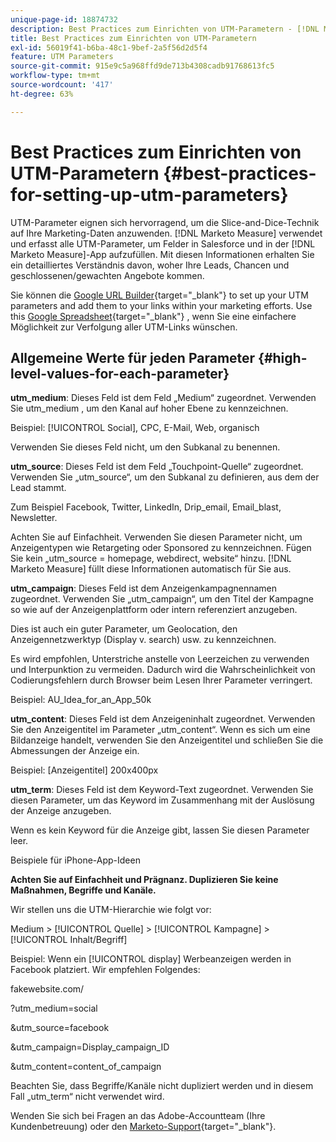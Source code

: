 ```yaml
---
unique-page-id: 18874732
description: Best Practices zum Einrichten von UTM-Parametern - [!DNL Marketo Measure]
title: Best Practices zum Einrichten von UTM-Parametern
exl-id: 56019f41-b6ba-48c1-9bef-2a5f56d2d5f4
feature: UTM Parameters
source-git-commit: 915e9c5a968ffd9de713b4308cadb91768613fc5
workflow-type: tm+mt
source-wordcount: '417'
ht-degree: 63%

---
```


# Best Practices zum Einrichten von UTM-Parametern {#best-practices-for-setting-up-utm-parameters}

UTM-Parameter eignen sich hervorragend, um die Slice-and-Dice-Technik auf Ihre Marketing-Daten anzuwenden. [!DNL Marketo Measure] verwendet und erfasst alle UTM-Parameter, um Felder in Salesforce und in der [!DNL Marketo Measure]-App aufzufüllen. Mit diesen Informationen erhalten Sie ein detailliertes Verständnis davon, woher Ihre Leads, Chancen und geschlossenen/gewachten Angebote kommen.

Sie können die [Google URL Builder](https://support.google.com/analytics/answer/1033867?hl=de){target="_blank"} to set up your UTM parameters and add them to your links within your marketing efforts. Use this [Google Spreadsheet](https://docs.google.com/spreadsheets/d/1QCIr1WUJQHE68cA4VTks2XE7nxuryaUymCEy_23-Oew/edit#gid=0){target="_blank"} , wenn Sie eine einfachere Möglichkeit zur Verfolgung aller UTM-Links wünschen.

## Allgemeine Werte für jeden Parameter {#high-level-values-for-each-parameter}

**utm_medium**: Dieses Feld ist dem Feld „Medium“ zugeordnet. Verwenden Sie utm_medium , um den Kanal auf hoher Ebene zu kennzeichnen.

Beispiel: [!UICONTROL Social], CPC, E-Mail, Web, organisch

Verwenden Sie dieses Feld nicht, um den Subkanal zu benennen.

**utm_source**: Dieses Feld ist dem Feld „Touchpoint-Quelle“ zugeordnet. Verwenden Sie „utm_source“, um den Subkanal zu definieren, aus dem der Lead stammt.

Zum Beispiel Facebook, Twitter, LinkedIn, Drip_email, Email_blast, Newsletter.

Achten Sie auf Einfachheit. Verwenden Sie diesen Parameter nicht, um Anzeigentypen wie Retargeting oder Sponsored zu kennzeichnen. Fügen Sie kein „utm_source = homepage, webdirect, website“ hinzu. [!DNL Marketo Measure] füllt diese Informationen automatisch für Sie aus.

**utm_campaign**: Dieses Feld ist dem Anzeigenkampagnennamen zugeordnet. Verwenden Sie „utm_campaign“, um den Titel der Kampagne so wie auf der Anzeigenplattform oder intern referenziert anzugeben.

Dies ist auch ein guter Parameter, um Geolocation, den Anzeigennetzwerktyp (Display v. search) usw. zu kennzeichnen.

Es wird empfohlen, Unterstriche anstelle von Leerzeichen zu verwenden und Interpunktion zu vermeiden. Dadurch wird die Wahrscheinlichkeit von Codierungsfehlern durch Browser beim Lesen Ihrer Parameter verringert.

Beispiel: AU_Idea_for_an_App_50k

**utm_content**: Dieses Feld ist dem Anzeigeninhalt zugeordnet. Verwenden Sie den Anzeigentitel im Parameter „utm_content“. Wenn es sich um eine Bildanzeige handelt, verwenden Sie den Anzeigentitel und schließen Sie die Abmessungen der Anzeige ein.

Beispiel: [Anzeigentitel] 200x400px

**utm_term**: Dieses Feld ist dem Keyword-Text zugeordnet. Verwenden Sie diesen Parameter, um das Keyword im Zusammenhang mit der Auslösung der Anzeige anzugeben.

Wenn es kein Keyword für die Anzeige gibt, lassen Sie diesen Parameter leer.

Beispiele für iPhone-App-Ideen

**Achten Sie auf Einfachheit und Prägnanz. Duplizieren Sie keine Maßnahmen, Begriffe und Kanäle.**

Wir stellen uns die UTM-Hierarchie wie folgt vor:

Medium > [!UICONTROL Quelle] > [!UICONTROL Kampagne] > [!UICONTROL Inhalt/Begriff]

Beispiel: Wenn ein [!UICONTROL display] Werbeanzeigen werden in Facebook platziert. Wir empfehlen Folgendes:

fakewebsite.com/

?utm_medium=social

&amp;utm_source=facebook

&amp;utm_campaign=Display_campaign_ID

&amp;utm_content=content_of_campaign

Beachten Sie, dass Begriffe/Kanäle nicht dupliziert werden und in diesem Fall „utm_term“ nicht verwendet wird.

Wenden Sie sich bei Fragen an das Adobe-Accountteam (Ihre Kundenbetreuung) oder den [Marketo-Support](https://nation.marketo.com/t5/support/ct-p/Support){target="_blank"}.
